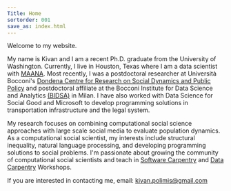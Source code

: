```yaml
---
Title: Home
sortorder: 001
save_as: index.html
---
```

Welcome to my website.

My name is Kivan and I am a recent Ph.D. graduate from the University of Washington. 
Currently, I live in Houston, Texas where I am a data scientist with <a href="https://maana.io">MAANA</a>. 
Most recently, I was a postdoctoral researcher at Università Bocconi's <a href="http://www.dondena.unibocconi.it/wps/wcm/connect/Cdr/Centro_Dondena/Home">
Dondena Centre for Research on Social Dynamics and Public Policy</a> and postdoctoral affiliate at the Bocconi Institute for
Data Science and Analytics <a href = "http://www.bidsa.unibocconi.eu/wps/wcm/connect/Site/Bidsa/Home">(BIDSA)</a> in Milan.
I have also worked with Data Science for Social Good and Microsoft to develop programming solutions in transportation infrastructure
and the legal system. 

My research focuses  on combining computational social science approaches with
large scale social media to evaluate population dynamics. As a computational
social scientist, my interests include structural inequality, natural language processing,
and developing programming solutions to social problems. I'm passionate
about growing the community of computational social scientists and teach in
 [Software Carpentry](https://software-carpentry.org/) and
 [Data Carpentry](http://www.datacarpentry.org/) Workshops.

If you are interested in contacting me, email: [kivan.polimis@gmail.com](mailto:kivan.polimis@gmail.com)
<p style="text-align:center;"><img src="../../images/Kivan.jpg" alt="Kivan" style="width: 36%; height: 36%></p>
